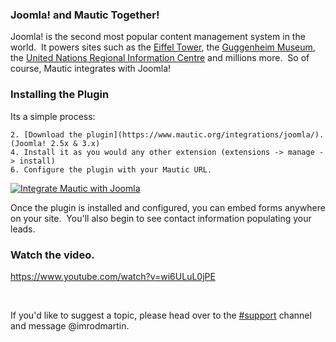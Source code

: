 ### Joomla! and Mautic Together!

Joomla! is the second most popular content management system in the world.  It powers sites such as the [Eiffel Tower](http://www.toureiffel.paris/en.html), the [Guggenheim Museum](http://www.guggenheim.org/), the [United Nations Regional Information Centre](http://www.unric.org/en/) and millions more.  So of course, Mautic integrates with Joomla!



### Installing the Plugin

Its a simple process:


	2. [Download the plugin](https://www.mautic.org/integrations/joomla/). (Joomla! 2.5x & 3.x)
	4. Install it as you would any other extension (extensions -> manage -> install)
	6. Configure the plugin with your Mautic URL.


[![Integrate Mautic with Joomla](https://www.mautic.org/wp-content/uploads/2016/04/mautic-joomla-plugin.jpg)
](https://www.mautic.org/wp-content/uploads/2016/04/mautic-joomla-plugin.jpg)

Once the plugin is installed and configured, you can embed forms anywhere on your site.  You'll also begin to see contact information populating your leads.

### Watch the video.

https://www.youtube.com/watch?v=wi6ULuL0jPE

 

If you'd like to suggest a topic, please head over to the [#support](https://mautic.slack.com/archives/support) channel and message @imrodmartin.